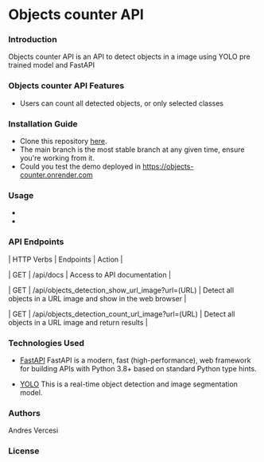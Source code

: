 # Objects counter API
### Introduction
Objects counter API is an API to detect objects in a image using YOLO pre trained model and FastAPI
### Objects counter API Features
* Users can count all detected objects, or only selected classes
### Installation Guide
* Clone this repository [here](https://github.com/andresvercesi/objects_counter_api).
* The main branch is the most stable branch at any given time, ensure you're working from it.
* Could you test the demo deployed in https://objects-counter.onrender.com
### Usage
* 
* 
### API Endpoints
| HTTP Verbs | Endpoints | Action |

| GET | /api/docs | Access to API documentation |

| GET | /api/objects_detection_show_url_image?url=(URL) | Detect all objects in a URL image and show in the web browser |

| GET | /api/objects_detection_count_url_image?url=(URL) | Detect all objects in a URL image and return results |

### Technologies Used
* [FastAPI](https://fastapi.tiangolo.com/) FastAPI is a modern, fast (high-performance), web framework for building APIs with Python 3.8+ based on standard Python type hints.

* [YOLO](https://docs.ultralytics.com/) This is a real-time object detection and image segmentation model.

### Authors

Andres Vercesi

### License

